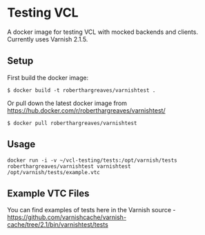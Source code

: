 # Testing VCL

A docker image for testing VCL with mocked backends and clients. Currently uses Varnish 2.1.5.

## Setup

First build the docker image:

```
$ docker build -t roberthargreaves/varnishtest .
```

Or pull down the latest docker image from https://hub.docker.com/r/roberthargreaves/varnishtest/

```
$ docker pull roberthargreaves/varnishtest
```

## Usage

```
docker run -i -v ~/vcl-testing/tests:/opt/varnish/tests roberthargreaves/varnishtest varnishtest /opt/varnish/tests/example.vtc
```

## Example VTC Files

You can find examples of tests here in the Varnish source -
https://github.com/varnishcache/varnish-cache/tree/2.1/bin/varnishtest/tests


